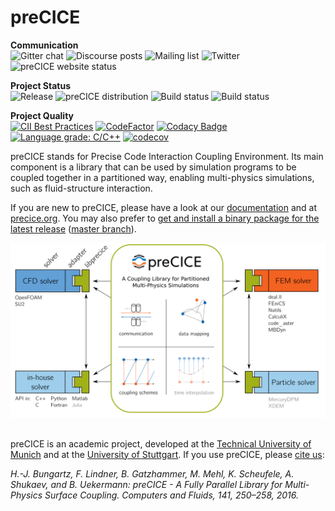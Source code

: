 # preCICE #

**Communication**  
<a style="text-decoration: none" href="https://gitter.im/precice/Lobby" target="_blank">
    <img src="https://img.shields.io/badge/chat-on%20gitter-9c3375.svg" alt="Gitter chat">
</a>
<a style="text-decoration: none" href="https://precice.discourse.group" target="_blank">
    <img alt="Discourse posts" src="https://img.shields.io/discourse/posts?label=discourse%20QA&server=https%3A%2F%2Fprecice.discourse.group">
</a>
<a style="text-decoration: none" href="https://mailman.informatik.uni-stuttgart.de/mailman/listinfo/precice" target="_blank">
    <img src="https://img.shields.io/badge/mailing%20list-subscribe-blue.svg" alt="Mailing list">
</a>
<a style="text-decoration: none" href="https://twitter.com/preCICE_org" target="_blank">
    <img src="https://img.shields.io/badge/twitter-%40preCICE__org-1da1f2.svg" alt="Twitter">
</a>
<a style="text-decoration: none" href="https://www.precice.org/" target="_blank">
    <img src="https://img.shields.io/website-up-down-green-red/https/precice.org.svg?label=website" alt="preCICE website status">
</a>

**Project Status**  
<a style="text-decoration: none" href="https://github.com/precice/precice/releases/latest" target="_blank">
    <img src="https://img.shields.io/github/release/precice/precice.svg" alt="Release">
</a>
<a style="text-decoration: none" href="https://doi.org/10.18419/darus-2613" target="_blank">
    <img src="https://img.shields.io/badge/doi-10.18419%2Fdarus--2613-d45815.svg" alt="preCICE distribution">
</a>
<a style="text-decoration: none" href="https://github.com/precice/precice/actions?query=workflow%3A%22Build+and+Test%22+branch%3Adevelop" target="_blank">
    <img src="https://github.com/precice/precice/workflows/Build%20and%20Test/badge.svg" alt="Build status">
</a>
<a style="text-decoration: none" href="https://travis-ci.org/github/precice/systemtests/builds" target="_blank">
    <img src="https://img.shields.io/badge/system%20tests-check-blue" alt="Build status">
</a>

**Project Quality**  
[![CII Best Practices](https://bestpractices.coreinfrastructure.org/projects/3895/badge)](https://bestpractices.coreinfrastructure.org/projects/3895)
[![CodeFactor](https://www.codefactor.io/repository/github/precice/precice/badge)](https://www.codefactor.io/repository/github/precice/precice)
[![Codacy Badge](https://api.codacy.com/project/badge/Grade/498adf8b3dcb4543b828e443396eb66c)](https://www.codacy.com/app/fsimonis/precice?utm_source=github.com&amp;utm_medium=referral&amp;utm_content=precice/precice&amp;utm_campaign=Badge_Grade)
[![Language grade: C/C++](https://img.shields.io/lgtm/grade/cpp/g/precice/precice.svg?logo=lgtm&logoWidth=18&label=lgtm%3AC%2B%2B)](https://lgtm.com/projects/g/precice/precice/context:cpp)
[![codecov](https://codecov.io/gh/precice/precice/branch/develop/graph/badge.svg?token=ixXCTXAZMU)](https://codecov.io/gh/precice/precice)

preCICE stands for Precise Code Interaction Coupling Environment. Its main component is a library that can be used by simulation programs to be coupled together in a partitioned way, enabling multi-physics simulations, such as fluid-structure interaction.

If you are new to preCICE, please have a look at our [documentation](https://www.precice.org/docs.html) and at [precice.org](https://www.precice.org). You may also prefer to [get and install a binary package for the latest release](https://github.com/precice/precice/releases/latest) ([master branch](https://github.com/precice/precice/tree/master)).

<div align="center" style="margin-bottom:30px">
<img src="https://github.com/precice/precice.github.io/blob/master/material/overview/precice-overview.png" alt="preCICE overview" style="max-height: 100%; max-width: 100%">
</div>

preCICE is an academic project, developed at the [Technical University of Munich](https://www.in.tum.de/i05/startseite/) and at the [University of Stuttgart](https://www.ipvs.uni-stuttgart.de). If you use preCICE, please [cite us](https://www.precice.org/publications/):

*H.-J. Bungartz, F. Lindner, B. Gatzhammer, M. Mehl, K. Scheufele, A. Shukaev, and B. Uekermann: preCICE - A Fully Parallel Library for Multi-Physics Surface Coupling. Computers and Fluids, 141, 250–258, 2016.*
